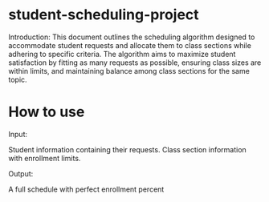 # student-scheduling-project
Introduction:
This document outlines the scheduling algorithm designed to accommodate student requests and allocate 
them to class sections while adhering to specific criteria. The algorithm aims to maximize 
student satisfaction by fitting as many requests as possible, ensuring class sizes are within limits, 
and maintaining balance among class sections for the same topic.
# How to use
Input:

Student information containing their requests.
Class section information with enrollment limits.

Output:

A full schedule with perfect enrollment percent
